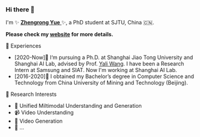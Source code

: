 ### Hi there 👋 

I'm  ✨ <a href='https://zhengrongyue.github.io/'> **Zhengrong Yue** </a> ✨, a PhD student at SJTU, China 🇨🇳. 

**Please check my <a href='https://zhengrongyue.github.io/'> website<a> for more details.**
<!-- ➡️ **You can find my detailed CV [here](https://github.com/zhengrongyue/zhengrongyue/blob/main/CV_LIKUNCHANG.pdf).**-->


💼 Experiences
- [2020-Now]💪 I‘m pursuing a Ph.D. at Shanghai Jiao Tong University and Shanghai AI Lab, advised by Prof. <a href='https://scholar.google.com/citations?user=hD948dkAAAAJ'>Yali Wang</a>. I have been a Research Intern at Samsung and SIAT. Now I'm working at Shanghai AI Lab.
- [2016-2020]🎉 I obtained my Bachelor’s degree in Computer Science and Technology from China University of Mining and Technology (Beijing).


🔭 Research Interests
- 🦎 Unified Miltimodal Understanding and Generation
- 📹 Video Understanding
- 🦄 Video Generation
- 🤔 ...

<!-- | <a href="https://github.com/zhengrongyue"><img align="center" src="https://github-readme-stats.vercel.app/api?username=zhengrongyue&show_icons=true&include_all_commits=true&theme=default&hide_border=true" alt="zhengrongyue's github stats" /></a> | <a href="https://github.com/zhengrongyue"><img align="center" src="https://github-readme-stats.vercel.app/api/top-langs/?username=zhengrongyue&layout=compact&theme=default&hide_border=true" /></a> |
| ------------- | ------------- |-->

<!--
#### Top Repositories

<a href="https://github.com/OpenGVLab/Ask-Anything">
  <img align="center" src="https://github-readme-stats.vercel.app/api/pin/?username=OpenGVLab&repo=Ask-Anything&theme=default" />
</a>
<a href="https://github.com/Sense-X/UniFormer">
  <img align="center" src="https://github-readme-stats.vercel.app/api/pin/?username=Sense-X&repo=UniFormer&theme=default" />
</a>
-->

<!-- <a href="https://github.com/zhengrongyue/seg-for-fun">
  <img align="center" src="https://github-readme-stats.vercel.app/api/pin/?username=zhengrongyue&repo=seg-for-fun&theme=default" />
</a> -->
<!-- <a href="https://github.com/zhengrongyue/CT-Net">
  <img align="center" src="https://github-readme-stats.vercel.app/api/pin/?username=zhengrongyue&repo=CT-Net&theme=default" />
</a> -->
